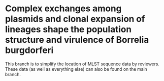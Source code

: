 # Complex exchanges among plasmids and clonal expansion of lineages shape the population structure and virulence of Borrelia burgdorferi

This branch is to simplify the location of MLST sequence data by reviewers. These data (as well as everything else) can also be found on the main branch.
